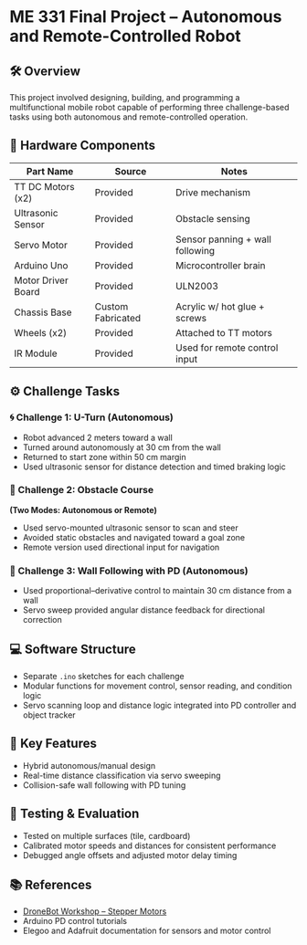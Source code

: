 # ME 331 Final Project – Autonomous and Remote-Controlled Robot

## 🛠️ Overview
This project involved designing, building, and programming a multifunctional mobile robot capable of performing three challenge-based tasks using both autonomous and remote-controlled operation.

## 🧩 Hardware Components
| Part Name         | Source             | Notes                         |
|-------------------|--------------------|-------------------------------|
| TT DC Motors (x2) | Provided            | Drive mechanism               |
| Ultrasonic Sensor | Provided            | Obstacle sensing              |
| Servo Motor       | Provided            | Sensor panning + wall following |
| Arduino Uno       | Provided            | Microcontroller brain         |
| Motor Driver Board| Provided            | ULN2003                       |
| Chassis Base      | Custom Fabricated   | Acrylic w/ hot glue + screws  |
| Wheels (x2)       | Provided            | Attached to TT motors         |
| IR Module         | Provided            | Used for remote control input |

## ⚙️ Challenge Tasks

### 🌀 Challenge 1: U-Turn (Autonomous)
- Robot advanced 2 meters toward a wall
- Turned around autonomously at 30 cm from the wall
- Returned to start zone within 50 cm margin
- Used ultrasonic sensor for distance detection and timed braking logic

### 🚧 Challenge 2: Obstacle Course
**(Two Modes: Autonomous or Remote)**
- Used servo-mounted ultrasonic sensor to scan and steer
- Avoided static obstacles and navigated toward a goal zone
- Remote version used directional input for navigation

### 🧱 Challenge 3: Wall Following with PD (Autonomous)
- Used proportional–derivative control to maintain 30 cm distance from a wall
- Servo sweep provided angular distance feedback for directional correction

## 💻 Software Structure
- Separate `.ino` sketches for each challenge
- Modular functions for movement control, sensor reading, and condition logic
- Servo scanning loop and distance logic integrated into PD controller and object tracker

## 🧠 Key Features
- Hybrid autonomous/manual design
- Real-time distance classification via servo sweeping
- Collision-safe wall following with PD tuning

## 🧪 Testing & Evaluation
- Tested on multiple surfaces (tile, cardboard)
- Calibrated motor speeds and distances for consistent performance
- Debugged angle offsets and adjusted motor delay timing

## 📚 References
- [DroneBot Workshop – Stepper Motors](https://dronebotworkshop.com/stepper-motors-with-arduino/)
- Arduino PD control tutorials
- Elegoo and Adafruit documentation for sensors and motor control
